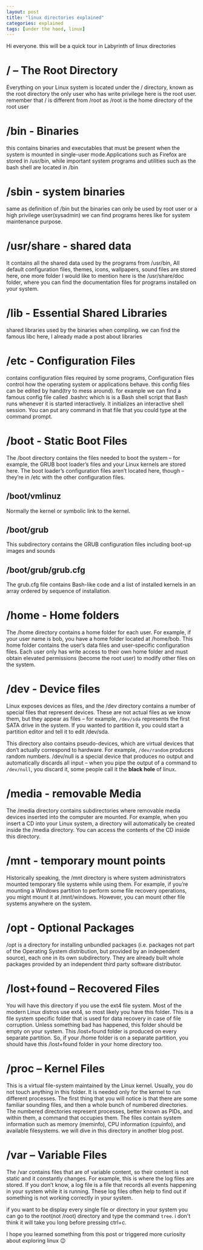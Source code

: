```yaml
---
layout: post
title: "linux directories explained"
categories: explained
tags: [under the hood, linux]
---
```


Hi everyone. this will be a quick tour in Labyrinth of linux directories

# / – The Root Directory

Everything on your Linux system is located under the / directory, known as the root directory the only user who has write privilege here is the root user. remember that / is different from /root as /root is the home directory of the root user

# /bin - Binaries

this contains binaries and executables that must be present when the system is mounted in single-user mode.Applications such as Firefox are stored in /usr/bin, while important system programs and utilities such as the bash shell are located in /bin

# /sbin - system binaries

same as definition of /bin but the binaries can only be used by root user or a high privilege user(sysadmin) we can find programs heres like for system maintenance purpose.

# /usr/share - shared data

It contains all the shared data used by the programs from /usr/bin, All default configuration files, themes, icons, wallpapers, sound files are stored here, one more folder I would like to mention here is the /usr/share/doc folder, where you can find the documentation files for programs installed on your system.

# /lib - Essential Shared Libraries

shared libraries used by the binaries when compiling. we can find the famous libc here, I already made a post about libraries

# /etc - Configuration Files

contains configuration files required by some programs, Configuration files control how the operating system or applications behave. this config files can be edited by hand(try to mess around).
for example we can find a famous config file called .bashrc which is is a Bash shell script that Bash runs whenever it is started interactively. It initializes an interactive shell session. You can put any command in that file that you could type at the command prompt.

# /boot - Static Boot Files

The /boot directory contains the files needed to boot the system – for example, the GRUB boot loader’s files and your Linux kernels are stored here. The boot loader’s configuration files aren’t located here, though – they’re in /etc with the other configuration files.

## /boot/vmlinuz

Normally the kernel or symbolic link to the kernel.

## /boot/grub

This subdirectory contains the GRUB configuration files including boot-up images and sounds

## /boot/grub/grub.cfg

The grub.cfg file contains Bash-like code and a list of installed kernels in an array ordered by sequence of installation.

# /home - Home folders

The /home directory contains a home folder for each user. For example, if your user name is bob, you have a home folder located at /home/bob. This home folder contains the user’s data files and user-specific configuration files. Each user only has write access to their own home folder and must obtain elevated permissions (become the root user) to modify other files on the system.

# /dev - Device files

Linux exposes devices as files, and the /dev directory contains a number of special files that represent devices. These are not actual files as we know them, but they appear as files – for example, ```/dev/sda``` represents the first SATA drive in the system. If you wanted to partition it, you could start a partition editor and tell it to edit /dev/sda.

This directory also contains pseudo-devices, which are virtual devices that don’t actually correspond to hardware. For example, ```/dev/random``` produces random numbers. /dev/null is a special device that produces no output and automatically discards all input – when you pipe the output of a command to ```/dev/null```, you discard it, some people call it the **black hole** of linux.

# /media - removable Media

The /media directory contains subdirectories where removable media devices inserted into the computer are mounted. For example, when you insert a CD into your Linux system, a directory will automatically be created inside the /media directory. You can access the contents of the CD inside this directory.

# /mnt - temporary mount points

Historically speaking, the /mnt directory is where system administrators mounted temporary file systems while using them. For example, if you’re mounting a Windows partition to perform some file recovery operations, you might mount it at /mnt/windows. However, you can mount other file systems anywhere on the system.

# /opt - Optional Packages

/opt is a directory for installing unbundled packages (i.e. packages not part of the Operating System distribution, but provided by an independent source), each one in its own subdirectory. They are already built whole packages provided by an independent third party software distributor.

# /lost+found – Recovered Files

You will have this directory if you use the ext4 file system. Most of the modern Linux distros use ext4, so most likely you have this folder. This is a file system specific folder that is used for data recovery in case of file corruption. Unless something bad has happened, this folder should be empty on your system. This /lost+found folder is produced on every separate partition. So, if your /home folder is on a separate partition, you should have this /lost+found folder in your home directory too.

# /proc – Kernel Files

This is a virtual file-system maintained by the Linux kernel. Usually, you do not touch anything in this folder. It is needed only for the kernel to run different processes.
The first thing that you will notice is that there are some familiar sounding files, and then a whole bunch of numbered directories. The numbered directories represent processes, better known as PIDs, and within them, a command that occupies them. The files contain system information such as memory (meminfo), CPU information (cpuinfo), and available filesystems. we will dive in this directory in another 
blog post.

# /var – Variable Files

The /var contains files that are of variable content, so their content is not static and it constantly changes. For example, this is where the log files are stored. If you don’t know, a log file is a file that records all events happening in your system while it is running. These log files often help to find out if something is not working correctly in your system.

if you want to be display every single file or directory in your system you can go to the root(not /root) directory and type the command
```tree```. i don't think it will take you long before pressing ctrl+c.

I hope you learned something from this post or triggered more curiosity about exploring linux :wink:  






